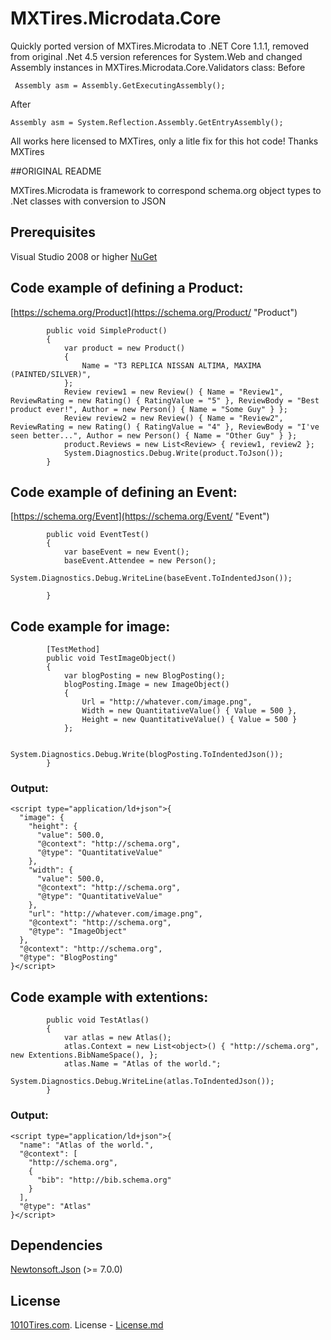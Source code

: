 # MXTires.Microdata.Core
Quickly ported version of MXTires.Microdata to .NET Core 1.1.1, removed from original .Net 4.5 version references for System.Web 
and changed Assembly instances in MXTires.Microdata.Core.Validators class: 
Before

	 Assembly asm = Assembly.GetExecutingAssembly();

After

	Assembly asm = System.Reflection.Assembly.GetEntryAssembly();

All works here licensed to MXTires, only a litle fix for this hot code! 
Thanks MXTires

##ORIGINAL README

MXTires.Microdata is framework to correspond schema.org object types to .Net classes with conversion to JSON

## Prerequisites
Visual Studio 2008 or higher
[NuGet](https://github.com/paypal/rest-api-sdk-dotnet#nuget "NuGet")

## Code example of defining a Product:
[https://schema.org/Product](https://schema.org/Product/ "Product")
```
        public void SimpleProduct()
        {
            var product = new Product()
            {
                Name = "T3 REPLICA NISSAN ALTIMA, MAXIMA (PAINTED/SILVER)",
            };
            Review review1 = new Review() { Name = "Review1", ReviewRating = new Rating() { RatingValue = "5" }, ReviewBody = "Best product ever!", Author = new Person() { Name = "Some Guy" } };
            Review review2 = new Review() { Name = "Review2",  ReviewRating = new Rating() { RatingValue = "4" }, ReviewBody = "I've seen better...", Author = new Person() { Name = "Other Guy" } };
            product.Reviews = new List<Review> { review1, review2 };
            System.Diagnostics.Debug.Write(product.ToJson());
        }
```

## Code example of defining an Event:
[https://schema.org/Event](https://schema.org/Event/ "Event")
```
        public void EventTest()
        {
            var baseEvent = new Event();
            baseEvent.Attendee = new Person();
            System.Diagnostics.Debug.WriteLine(baseEvent.ToIndentedJson());
        
        }
```
## Code example for image:
```
        [TestMethod]
        public void TestImageObject()
        {
            var blogPosting = new BlogPosting();
            blogPosting.Image = new ImageObject()
            {
                Url = "http://whatever.com/image.png",
                Width = new QuantitativeValue() { Value = 500 },
                Height = new QuantitativeValue() { Value = 500 }
            };

            System.Diagnostics.Debug.Write(blogPosting.ToIndentedJson());
        }
```
### Output:
```
<script type="application/ld+json">{
  "image": {
    "height": {
      "value": 500.0,
      "@context": "http://schema.org",
      "@type": "QuantitativeValue"
    },
    "width": {
      "value": 500.0,
      "@context": "http://schema.org",
      "@type": "QuantitativeValue"
    },
    "url": "http://whatever.com/image.png",
    "@context": "http://schema.org",
    "@type": "ImageObject"
  },
  "@context": "http://schema.org",
  "@type": "BlogPosting"
}</script>
```

## Code example with extentions:
```
        public void TestAtlas()
        {
            var atlas = new Atlas();
            atlas.Context = new List<object>() { "http://schema.org", new Extentions.BibNameSpace(), };
            atlas.Name = "Atlas of the world.";
            System.Diagnostics.Debug.WriteLine(atlas.ToIndentedJson());
        }
```
### Output:
```
<script type="application/ld+json">{
  "name": "Atlas of the world.",
  "@context": [
    "http://schema.org",
    {
      "bib": "http://bib.schema.org"
    }
  ],
  "@type": "Atlas"
}</script>
```

## Dependencies
[Newtonsoft.Json](https://www.nuget.org/packages/Newtonsoft.Json/ "Newtonsoft.Json") (>= 7.0.0)



## License

[1010Tires.com](http://www.1010tires.com/). License - [License.md](https://github.com/idenys/MXTires.Microdata/blob/master/License.md)
